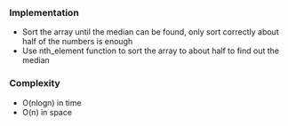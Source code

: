 ​
### Implementation
- Sort the array until the median can be found, only sort correctly about half of the numbers is enough
- Use nth_element function to sort the array to about half to find out the median

### Complexity
- O(nlogn) in time
- O(n) in space
  